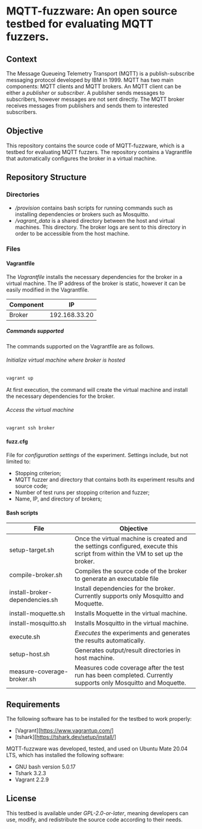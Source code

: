 # MQTT-fuzzware: An open source testbed for evaluating MQTT fuzzers.

## Context

The Message Queueing Telemetry Transport (MQTT) is a publish-subscribe messaging protocol developed by IBM in 1999. MQTT has two main components: MQTT clients and MQTT brokers. An MQTT client can be either a *publisher* or *subscriber*. A publisher sends messages to subscribers, however messages are not sent directly. The MQTT broker receives messages from publishers and sends them to interested subscribers.

## Objective

This repository contains the source code of MQTT-fuzzware, which is a testbed for evaluating MQTT fuzzers. The repository contains a Vagrantfile that automatically configures the broker in a virtual machine.	

## Repository Structure

### Directories

* */provision* contains bash scripts for running commands such as installing dependencies or brokers such as Mosquitto. 
* */vagrant_data* is a shared directory between the host and virtual machines. This directory. The broker logs are sent to this directory in order to be accessible from the host machine.

### Files

#### Vagrantfile

The *Vagrantfile* installs the necessary dependencies for the broker in a virtual machine. The IP address of the broker is static, however it can be easily modified in the Vagrantfile.

| Component | IP            |
| --------- | ------------- |
| Broker    | 192.168.33.20 |

##### Commands supported

The commands supported on the Vagrantfile are as follows.

###### Initialize virtual machine where broker is hosted

```bash
vagrant up
```
At first execution, the command will create the virtual machine and install the necessary dependencies for the broker.

###### Access the virtual machine

```bash
vagrant ssh broker
```

#### fuzz.cfg
File for *configuration settings* of the experiment. Settings include, but not limited to:
* Stopping criterion;
* MQTT fuzzer and directory that contains both its experiment results and source code;
* Number of test runs per stopping criterion and fuzzer;
* Name, IP, and directory of brokers;

#### Bash scripts

| File            | Objective |
| ----------      | --------- |
| setup-target.sh | Once the virtual machine is created and the settings configured, execute this script from within the VM to set up the broker.| 
| compile-broker.sh | Compiles the source code of the broker to generate an executable file |
| install-broker-dependencies.sh | Install dependencies for the broker. Currently supports only Mosquitto and Moquette. |
| install-moquette.sh | Installs Moquette in the virtual machine. |
| install-mosquitto.sh | Installs Mosquitto in the virtual machine. |
| execute.sh      | *Executes* the experiments and generates the results automatically. |
| setup-host.sh   | Generates output/result directories in host machine. |
| measure-coverage-broker.sh  | Measures code coverage after the test run has been completed. Currently supports only Mosquitto and Moquette. |


## Requirements

The following software has to be installed for the testbed to work properly:

* [Vagrant][https://www.vagrantup.com/]
* [tshark][https://tshark.dev/setup/install/]

MQTT-fuzzware was developed, tested, and used on Ubuntu Mate 20.04 LTS, which has installed the following software:

* GNU bash version 5.0.17
* Tshark 3.2.3
* Vagrant 2.2.9

## License
This testbed is available under *GPL-2.0-or-later*, meaning developers can use, modify, and redistribute the source code according to their needs.
